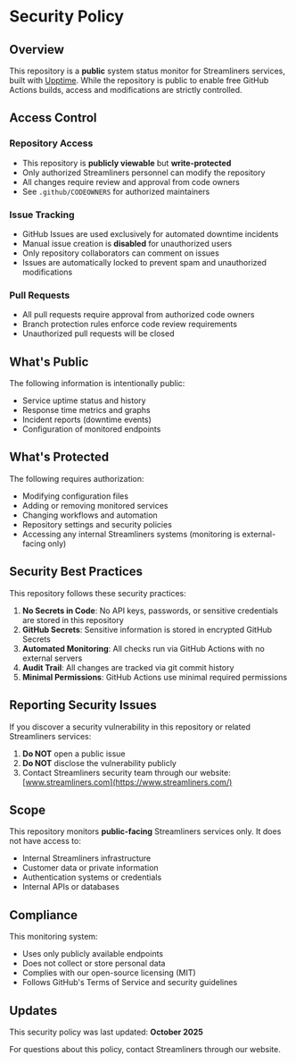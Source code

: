 # Security Policy

## Overview

This repository is a **public** system status monitor for Streamliners services, built with [Upptime](https://upptime.js.org). While the repository is public to enable free GitHub Actions builds, access and modifications are strictly controlled.

## Access Control

### Repository Access
- This repository is **publicly viewable** but **write-protected**
- Only authorized Streamliners personnel can modify the repository
- All changes require review and approval from code owners
- See `.github/CODEOWNERS` for authorized maintainers

### Issue Tracking
- GitHub Issues are used exclusively for automated downtime incidents
- Manual issue creation is **disabled** for unauthorized users
- Only repository collaborators can comment on issues
- Issues are automatically locked to prevent spam and unauthorized modifications

### Pull Requests
- All pull requests require approval from authorized code owners
- Branch protection rules enforce code review requirements
- Unauthorized pull requests will be closed

## What's Public

The following information is intentionally public:
- Service uptime status and history
- Response time metrics and graphs
- Incident reports (downtime events)
- Configuration of monitored endpoints

## What's Protected

The following requires authorization:
- Modifying configuration files
- Adding or removing monitored services
- Changing workflows and automation
- Repository settings and security policies
- Accessing any internal Streamliners systems (monitoring is external-facing only)

## Security Best Practices

This repository follows these security practices:
1. **No Secrets in Code**: No API keys, passwords, or sensitive credentials are stored in this repository
2. **GitHub Secrets**: Sensitive information is stored in encrypted GitHub Secrets
3. **Automated Monitoring**: All checks run via GitHub Actions with no external servers
4. **Audit Trail**: All changes are tracked via git commit history
5. **Minimal Permissions**: GitHub Actions use minimal required permissions

## Reporting Security Issues

If you discover a security vulnerability in this repository or related Streamliners services:

1. **Do NOT** open a public issue
2. **Do NOT** disclose the vulnerability publicly
3. Contact Streamliners security team through our website: [www.streamliners.com](https://www.streamliners.com/)

## Scope

This repository monitors **public-facing** Streamliners services only. It does not have access to:
- Internal Streamliners infrastructure
- Customer data or private information
- Authentication systems or credentials
- Internal APIs or databases

## Compliance

This monitoring system:
- Uses only publicly available endpoints
- Does not collect or store personal data
- Complies with our open-source licensing (MIT)
- Follows GitHub's Terms of Service and security guidelines

## Updates

This security policy was last updated: **October 2025**

For questions about this policy, contact Streamliners through our website.

